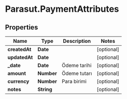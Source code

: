 # Parasut.PaymentAttributes

## Properties
Name | Type | Description | Notes
------------ | ------------- | ------------- | -------------
**createdAt** | **Date** |  | [optional] 
**updatedAt** | **Date** |  | [optional] 
**_date** | **Date** | Ödeme tarihi | [optional] 
**amount** | **Number** | Ödeme tutarı | [optional] 
**currency** | **Number** | Para birimi | [optional] 
**notes** | **String** |  | [optional] 


